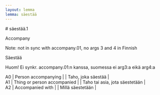 ```yaml
---
layout: lemma
lemma: säestää
---
```


<div class="sense">
# <span class="sensename">säestää.1</span>

<span class="description">Accompany</span>

Note: not in sync with accompany.01, no args 3 and 4 in Finnish

<span class="description">Säestää</span>

Huom! Ei synkr. accompany.01:n kanssa, suomessa ei arg3:a eikä arg4:a

A0 | Person accompanying |   | Taho, joka säestää |  
A1 | Thing or person accompanied |   | Taho tai asia, jota säestetään |  
A2 | Accompanied with |   | Millä säestetään |  

</div>


